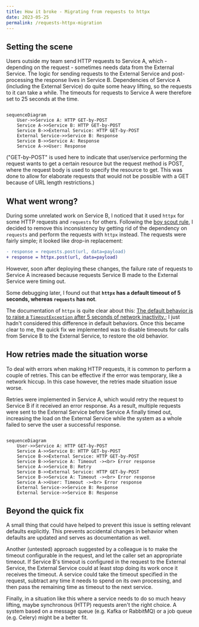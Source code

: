```yaml
---
title: How it broke - Migrating from requests to httpx
date: 2023-05-25
permalink: /requests-httpx-migration
---
```


## Setting the scene

Users outside my team send HTTP requests to Service A, which - depending on the request - sometimes needs data from the External Service. The logic for sending requests to the External Service and post-processing the response lives in Service B. Dependencies of Service A (including the External Service) do quite some heavy lifting, so the requests to it can take a while. The timeouts for requests to Service A were therefore set to 25 seconds at the time.

```mermaid

sequenceDiagram
    User->>Service A: HTTP GET-by-POST
    Service A->>Service B: HTTP GET-by-POST
    Service B->>External Service: HTTP GET-by-POST
    External Service->>Service B: Response
    Service B->>Service A: Response
    Service A->>User: Response
```

("GET-by-POST" is used here to indicate that user/service performing the request wants to get a certain resource but the request method is POST, where the request body is used to specify the resource to get. This was done to allow for elaborate requests that would not be possible with a GET because of URL length restrictions.)

## What went wrong?

During some unrelated work on Service B, I noticed that it used `httpx` for some HTTP requests and `requests` for others. Following the [boy scout rule](https://97-things-every-x-should-know.gitbooks.io/97-things-every-programmer-should-know/content/en/thing_08/), I decided to remove this inconsistency by getting rid of the dependency on `requests` and perform the requests with `httpx` instead. The requests were fairly simple; it looked like drop-in replacement:

```diff
- response = requests.post(url, data=payload)
+ response = httpx.post(url, data=payload)
```

However, soon after deploying these changes, the failure rate of requests to Service A increased because requests Service B made to the External Service were timing out.

Some debugging later, I found out that **`httpx` has a default timeout of 5 seconds, whereas `requests` has not**.

The documentation of `httpx` is quite clear about this: [The default behavior is to raise a `TimeoutException` after 5 seconds of network inactivity.](https://www.python-httpx.org/advanced/timeouts/); I just hadn't considered this difference in default behaviors. Once this became clear to me, the quick fix we implemented was to disable timeouts for calls from Service B to the External Service, to restore the old behavior.

## How retries made the situation worse

To deal with errors when making HTTP requests, it is common to perform a couple of retries. This can be effective if the error was temporary, like a network hiccup. In this case however, the retries made situation issue worse.

Retries were implemented in Service A, which would retry the request to Service B if it received an error response. As a result, multiple requests were sent to the External Service before Service A finally timed out, increasing the load on the External Service while the system as a whole failed to serve the user a successful response.

```mermaid

sequenceDiagram
    User->>Service A: HTTP GET-by-POST
    Service A->>Service B: HTTP GET-by-POST
    Service B->>External Service: HTTP GET-by-POST
    Service B->>Service A: Timeout -><br> Error response
    Service A->>Service B: Retry
    Service B->>External Service: HTTP GET-by-POST
    Service B->>Service A: Timeout -><br> Error response
    Service A->>User: Timeout -><br> Error response
    External Service->>Service B: Response
    External Service->>Service B: Response
```

## Beyond the quick fix

A small thing that could have helped to prevent this issue is setting relevant defaults explicitly. This prevents accidental changes in behavior when defaults are updated and serves as documentation as well.

Another (untested) approach suggested by a colleague is to make the timeout configurable in the request, and let the caller set an appropriate timeout. If Service B's timeout is configured in the request to the External Service, the External Service could at least stop doing its work once it receives the timeout. A service could take the timeout specified in the request, subtract any time it needs to spend on its own processing, and then pass the remaining time as timeout to the next service.

Finally, in a situation like this where a service needs to do so much heavy lifting, maybe synchronous (HTTP) requests aren't the right choice. A system based on a message queue (e.g. Kafka or RabbitMQ) or a job queue (e.g. Celery) might be a better fit.
